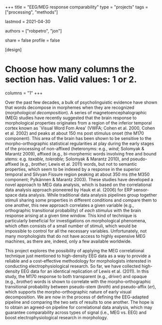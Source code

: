 +++
title = "EEG/MEG response comparability"
type = "projects"
tags = ["processing", "methods"]

lastmod = 2021-04-30

authors = ["robpetro", "jon"]

share = false
profile = false

[design]
  # Choose how many columns the section has. Valid values: 1 or 2.
  columns = "1"
+++

Over the past few decades, a bulk of psycholinguistic evidence have shown that words decompose in morphemes when they are recognized (_morphological decomposition_). A series of magnetoencephalographic (MEG) studies have recently suggested that the brain response to morphological properties originates from a region of the inferior temporal cortex known as `Visual Word Fom Area' (VWFA; Cohen et al. 2000, Cohen et al. 2002) and peaks at about 150 ms post stimulus onset (the M170 component). This area of the brain has been shown to be sensitive to the morpho-orthographic statistical regularities at play during the early stages of the processing of non-affixed (heteronyms: e.g.,  _wind_; Solomyak \& Marantz 2009), affixed (e.g., bi-morphemic words involving free and bound stems: e.g. _taxable, tolerable_; Solomyak \& Marantz 2010), and pseudo-affixed (e.g., _brother_; Lewis et al. 2011) words, but not to semantic properties, which seem to be indexed by a response in the superior temporal and Silvyan Fissure region peaking at about 350 ms (the M350 component; Pylkännen \& Marantz 2003). These studies have developed a novel approach to MEG data analysis, which is based on the correlational data analysis approach pioneered by Hauk et al. (2006) for ERP sensor-space data analysis. While traditional data analysis pipelines group together stimuli sharing some properties in different conditions and compare them to one another, this new approach correlates a given variable (e.g., orthographic transitional probability) of _each stimulus_ with the brain response arising at a given time window. This kind of technique is particularly beneficial for investigations on morphological phenomena, which often consists of a small number of stimuli, which would be impossible to control for all the necessary variables. Unfortunately, not many morphologists that do not have access to highly expensive MEG machines, as there are, indeed, only a few available worldwide.

This project explores the possibility of applying the MEG correlational technique just mentioned to high-density EEG data as a way to provide a reliable and a cost-effective methodology for morphologists interested in conducting electrophysiological research. So far, we have collected high-density EEG data for an identical replication of Lewis et al. (2011). In this study, the M170 response to both transparent (e.g., _driver_) and opaque (e.g., _brother_) words is shown to correlate with the morpho-orthographic transitional probability between pseudo-stem (_broth_) and pseudo-affix (_er_), which supports the morpho-orthographic nature of early visual decomposition. We are now in the process of defining the EEG-adapted pipeline and comparing the two sets of results to one another. The hope is to obtain an agreed-on pipeline for correlational data analysis, which may guarantee comparability across types of signal (i.e., MEG vs. EEG) and boost electrophysiological research in morphology.

